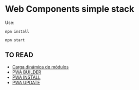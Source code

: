 # Web Components simple stack

Use:
```
npm install

npm start
```
## TO READ

* [Carga dinámica de módulos](https://developer.mozilla.org/es/docs/Web/JavaScript/Guide/Modules#carga_din%C3%A1mica_de_m%C3%B3dulos)
* [PWA BUILDER](https://github.com/pwa-builder/pwa-starter)
* [PWA INSTALL](https://github.com/pwa-builder/pwa-install#pwa-install)
* [PWA UPDATE](https://github.com/pwa-builder/pwa-update#pwa-update)